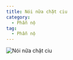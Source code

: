 ```yaml
---
title: Nói nữa chặt ciu
category:
  - Phẫn nộ
tag:
  - Phẫn nộ
---
```

![Nói nữa chặt ciu](https://media1.tenor.com/m/jZT3h-4QxcgAAAAC/sillytime-knife.gif "Nói nữa chặt ciu")
